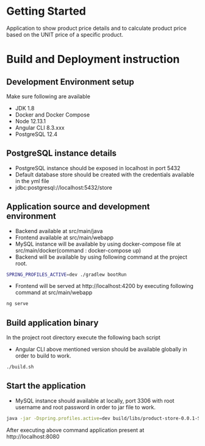 # Getting Started

Application to show product price details and to calculate product price based on the UNIT price of a specific product.

# Build and Deployment instruction

## Development Environment setup

Make sure following are available

- JDK 1.8
- Docker and Docker Compose
- Node 12.13.1
- Angular CLI 8.3.xxx
- PostgreSQL 12.4


## PostgreSQL instance details

- PostgreSQL instance should be exposed in localhost in port 5432
- Default database store should be created with the credentials available in the yml file
- jdbc:postgresql://localhost:5432/store

## Application source and development environment

- Backend available at src/main/java
- Frontend available at src/main/webapp
- MySQL instance will be available by using docker-compose file at src/main/docker(command : docker-compose up)
- Backend will be available by using following command at the project root.
```bash
SPRING_PROFILES_ACTIVE=dev ./gradlew bootRun
```
- Frontend will be served at http://localhost:4200 by executing following command at src/main/webapp

```bash
ng serve
```

## Build application binary

In the project root directory execute the following bach script

- Angular CLI above mentioned version should be available globally in order to build to work.

```bash
./build.sh
```

## Start the application

- MySQL instance should available at locally, port 3306 with root username and root password in order to jar file to work.

```bash
java -jar -Dspring.profiles.active=dev build/libs/product-store-0.0.1-SNAPSHOT.jar
```

After executing above command application present at http://localhost:8080

